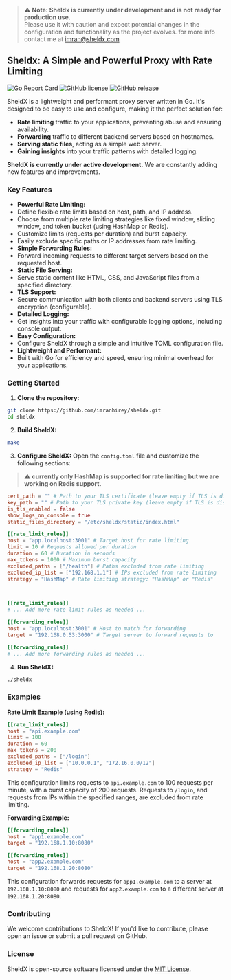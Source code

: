 
> **⚠️ Note: Sheldx is currently under development and is not ready for production use.**  
> Please use it with caution and expect potential changes in the configuration and functionality as the project evolves.
> for more info contact me at imran@sheldx.com

## Sheldx: A Simple and Powerful Proxy with Rate Limiting

[![Go Report Card](https://goreportcard.com/badge/github.com/imranhirey/sheldx)](https://goreportcard.com/report/github.com/imranhirey/sheldx)
[![GitHub license](https://img.shields.io/github/license/imranhirey/sheldx)](https://github.com/imranhirey/sheldx/blob/main/LICENSE)
[![GitHub release](https://img.shields.io/github/v/release/imranhirey/sheldx)](https://github.com/imranhirey/sheldx/releases)

SheldX is a lightweight and performant proxy server written in Go. It's designed to be easy to use and configure, making it the perfect solution for:

* **Rate limiting** traffic to your applications, preventing abuse and ensuring availability.
* **Forwarding** traffic to different backend servers based on hostnames.
* **Serving static files**, acting as a simple web server.
* **Gaining insights** into your traffic patterns with detailed logging.

**SheldX is currently under active development.** We are constantly adding new features and improvements.

### Key Features

* **Powerful Rate Limiting:**
* Define flexible rate limits based on host, path, and IP address.
* Choose from multiple rate limiting strategies like fixed window, sliding window, and token bucket (using HashMap or Redis).
* Customize limits (requests per duration) and burst capacity.
* Easily exclude specific paths or IP addresses from rate limiting.
* **Simple Forwarding Rules:**
* Forward incoming requests to different target servers based on the requested host.
* **Static File Serving:**
* Serve static content like HTML, CSS, and JavaScript files from a specified directory.
* **TLS Support:**
* Secure communication with both clients and backend servers using TLS encryption (configurable).
* **Detailed Logging:**
* Get insights into your traffic with configurable logging options, including console output.
* **Easy Configuration:**
* Configure SheldX through a simple and intuitive TOML configuration file.
* **Lightweight and Performant:**
* Built with Go for efficiency and speed, ensuring minimal overhead for your applications.

### Getting Started

1. **Clone the repository:**
```bash
git clone https://github.com/imranhirey/sheldx.git
cd sheldx
```

2. **Build SheldX:**
```bash
make
```

3. **Configure SheldX:**
Open the `config.toml` file and customize the following sections:
> **⚠️  currently only HashMap is supported for rate limiting but we are working on Redis support.**


```toml
cert_path = "" # Path to your TLS certificate (leave empty if TLS is disabled)
key_path = "" # Path to your TLS private key (leave empty if TLS is disabled)
is_tls_enabled = false
show_logs_on_console = true
static_files_directory = "/etc/sheldx/static/index.html"

[[rate_limit_rules]]
host = "app.localhost:3001" # Target host for rate limiting
limit = 10 # Requests allowed per duration
duration = 60 # Duration in seconds
max_tokens = 1000 # Maximum burst capacity
excluded_paths = ["/health"] # Paths excluded from rate limiting
excluded_ip_list = ["192.168.1.1"] # IPs excluded from rate limiting
strategy = "HashMap" # Rate limiting strategy: "HashMap" or "Redis"



[[rate_limit_rules]]
# ... Add more rate limit rules as needed ...

[[forwarding_rules]]
host = "app.localhost:3001" # Host to match for forwarding
target = "192.168.0.53:3000" # Target server to forward requests to

[[forwarding_rules]]
# ... Add more forwarding rules as needed ...
```

4. **Run SheldX:**
```bash
./sheldx
```

### Examples

**Rate Limit Example (using Redis):**

```toml
[[rate_limit_rules]]
host = "api.example.com"
limit = 100
duration = 60
max_tokens = 200
excluded_paths = ["/login"]
excluded_ip_list = ["10.0.0.1", "172.16.0.0/12"]
strategy = "Redis"
```

This configuration limits requests to `api.example.com` to 100 requests per minute, with a burst capacity of 200 requests. Requests to `/login`, and requests from IPs within the specified ranges, are excluded from rate limiting.


**Forwarding Example:**

```toml
[[forwarding_rules]]
host = "app1.example.com"
target = "192.168.1.10:8080"

[[forwarding_rules]]
host = "app2.example.com"
target = "192.168.1.20:8080"
```

This configuration forwards requests for `app1.example.com` to a server at `192.168.1.10:8080` and requests for `app2.example.com` to a different server at `192.168.1.20:8080`.


### Contributing

We welcome contributions to SheldX! If you'd like to contribute, please open an issue or submit a pull request on GitHub.

### License

SheldX is open-source software licensed under the [MIT License](https://opensource.org/licenses/MIT).

